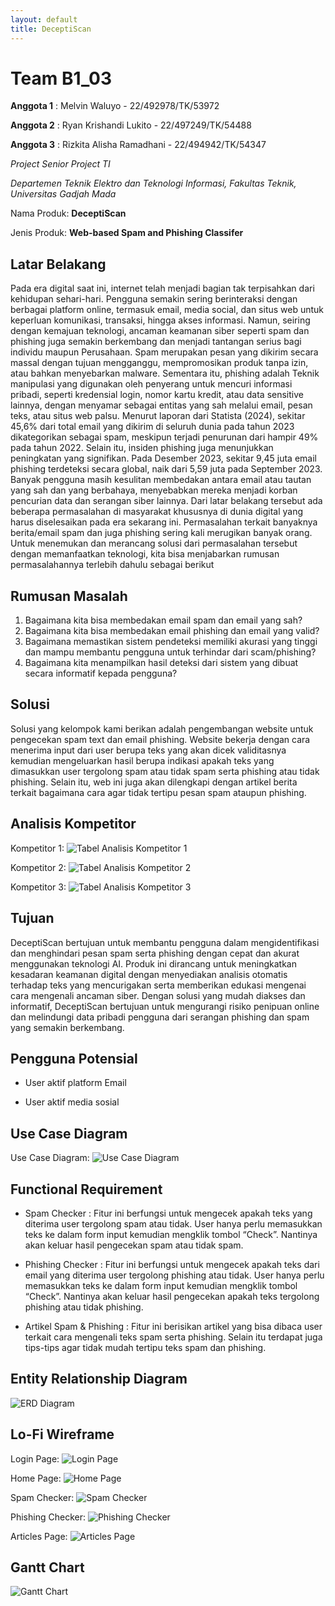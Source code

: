 ```yaml
---
layout: default
title: DeceptiScan
---
```


# Team B1_03

**Anggota 1** : Melvin Waluyo - 22/492978/TK/53972

**Anggota 2** : Ryan Krishandi Lukito - 22/497249/TK/54488

**Anggota 3** : Rizkita Alisha Ramadhani - 22/494942/TK/54347

_Project Senior Project TI_

_Departemen Teknik Elektro dan Teknologi Informasi, Fakultas Teknik, Universitas Gadjah Mada_

Nama Produk:
**DeceptiScan**

Jenis Produk:
**Web-based Spam and Phishing Classifer**

## Latar Belakang

Pada era digital saat ini, internet telah menjadi bagian tak terpisahkan dari kehidupan
sehari-hari. Pengguna semakin sering berinteraksi dengan berbagai platform online,
termasuk email, media social, dan situs web untuk keperluan komunikasi, transaksi, hingga
akses informasi. Namun, seiring dengan kemajuan teknologi, ancaman keamanan siber
seperti spam dan phishing juga semakin berkembang dan menjadi tantangan serius bagi
individu maupun Perusahaan.
Spam merupakan pesan yang dikirim secara massal dengan tujuan mengganggu,
mempromosikan produk tanpa izin, atau bahkan menyebarkan malware. Sementara itu,
phishing adalah Teknik manipulasi yang digunakan oleh penyerang untuk mencuri
informasi pribadi, seperti kredensial login, nomor kartu kredit, atau data sensitive lainnya,
dengan menyamar sebagai entitas yang sah melalui email, pesan teks, atau situs web
palsu.
Menurut laporan dari Statista (2024), sekitar 45,6% dari total email yang dikirim di seluruh
dunia pada tahun 2023 dikategorikan sebagai spam, meskipun terjadi penurunan dari
hampir 49% pada tahun 2022. Selain itu, insiden phishing juga menunjukkan peningkatan
yang signifikan. Pada Desember 2023, sekitar 9,45 juta email phishing terdeteksi secara
global, naik dari 5,59 juta pada September 2023. Banyak pengguna masih kesulitan
membedakan antara email atau tautan yang sah dan yang berbahaya, menyebabkan
mereka menjadi korban pencurian data dan serangan siber lainnya.
Dari latar belakang tersebut ada beberapa permasalahan di masyarakat khususnya di
dunia digital yang harus diselesaikan pada era sekarang ini. Permasalahan terkait
banyaknya berita/email spam dan juga phishing sering kali merugikan banyak orang. Untuk
menemukan dan merancang solusi dari permasalahan tersebut dengan memanfaatkan
teknologi, kita bisa menjabarkan rumusan permasalahannya terlebih dahulu sebagai
berikut

## Rumusan Masalah

1. Bagaimana kita bisa membedakan email spam dan email yang sah?
2. Bagaimana kita bisa membedakan email phishing dan email yang valid?
3. Bagaimana memastikan sistem pendeteksi memiliki akurasi yang tinggi dan mampu
   membantu pengguna untuk terhindar dari scam/phishing?
4. Bagaimana kita menampilkan hasil deteksi dari sistem yang dibuat secara informatif
   kepada pengguna?

## Solusi

Solusi yang kelompok kami berikan adalah pengembangan website untuk pengecekan
spam text dan email phishing. Website bekerja dengan cara menerima input dari user
berupa teks yang akan dicek validitasnya kemudian mengeluarkan hasil berupa indikasi
apakah teks yang dimasukkan user tergolong spam atau tidak spam serta phishing atau
tidak phishing. Selain itu, web ini juga akan dilengkapi dengan artikel berita terkait
bagaimana cara agar tidak tertipu pesan spam ataupun phishing.

## Analisis Kompetitor

Kompetitor 1:
![Tabel Analisis Kompetitor 1](kompetitor1.png)

Kompetitor 2:
![Tabel Analisis Kompetitor 2](kompetitor2.png)

Kompetitor 3:
![Tabel Analisis Kompetitor 3](kompetitor3.png)

## Tujuan

DeceptiScan bertujuan untuk membantu pengguna dalam mengidentifikasi dan menghindari pesan spam serta phishing dengan cepat dan akurat menggunakan teknologi AI. Produk ini dirancang untuk meningkatkan kesadaran keamanan digital dengan menyediakan analisis otomatis terhadap teks yang mencurigakan serta memberikan edukasi mengenai cara mengenali ancaman siber. Dengan solusi yang mudah diakses dan informatif, DeceptiScan bertujuan untuk mengurangi risiko penipuan online dan melindungi data pribadi pengguna dari serangan phishing dan spam yang semakin berkembang.

## Pengguna Potensial

- User aktif platform Email

- User aktif media sosial

## Use Case Diagram

Use Case Diagram:
![Use Case Diagram](UseCase.png)

## Functional Requirement

- Spam Checker : Fitur ini berfungsi untuk mengecek apakah teks yang diterima user tergolong spam atau tidak. User hanya perlu memasukkan teks ke dalam form input kemudian mengklik tombol “Check”. Nantinya akan keluar hasil pengecekan spam atau tidak spam.

- Phishing Checker : Fitur ini berfungsi untuk mengecek apakah teks dari email yang diterima user tergolong phishing atau tidak. User hanya perlu memasukkan teks ke dalam form input kemudian mengklik tombol “Check”. Nantinya akan keluar hasil pengecekan apakah teks tergolong phishing atau tidak phishing.

- Artikel Spam & Phishing : Fitur ini berisikan artikel yang bisa dibaca user terkait cara mengenali teks spam serta phishing. Selain itu terdapat juga tips-tips agar tidak mudah tertipu teks spam dan phishing.

## Entity Relationship Diagram

![ERD Diagram](ERD.png)

## Lo-Fi Wireframe

Login Page:
![Login Page](LoginPage.png)

Home Page:
![Home Page](HomePage.png)

Spam Checker:
![Spam Checker](SpamCheck.png)

Phishing Checker:
![Phishing Checker](PhishingCheck.png)

Articles Page:
![Articles Page](Articles.png)

## Gantt Chart

![Gantt Chart](GanttChart.png)

